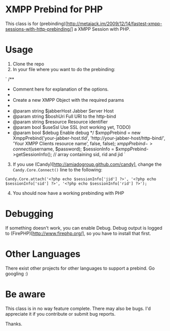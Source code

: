 XMPP Prebind for PHP
====================

This class is for (prebinding)[http://metajack.im/2009/12/14/fastest-xmpp-sessions-with-http-prebinding/] a XMPP Session with PHP.

Usage
=====
1. Clone the repo
2. In your file where you want to do the prebinding:

`
/**
 * Comment here for explanation of the options.
 *
 * Create a new XMPP Object with the required params
 *
 * @param string $jabberHost Jabber Server Host
 * @param string $boshUri    Full URI to the http-bind
 * @param string $resource   Resource identifier
 * @param bool   $useSsl     Use SSL (not working yet, TODO)
 * @param bool   $debug      Enable debug
 */
$xmppPrebind = new XmppPrebind('your-jabber-host.tld', 'http://your-jabber-host/http-bind/', 'Your XMPP Clients resource name', false, false);
$xmppPrebind->connect($username, $password);
$sessionInfo = $xmppPrebind->getSessionInfo(); // array containing sid, rid and jid
`

3. If you use (Candy)[http://amiadogroup.github.com/candy], change the `Candy.Core.Connect()` line to the following:

`Candy.Core.attach('<?php echo $sessionInfo['jid'] ?>', '<?php echo $sessionInfo['sid'] ?>', '<?php echo $sessionInfo['rid'] ?>');`

4. You should now have a working prebinding with PHP

Debugging
=========
If something doesn't work, you can enable Debug. Debug output is logged to (FirePHP)[http://www.firephp.org/], so you have to install that first.

Other Languages
===============
There exist other projects for other languages to support a prebind. Go googling :)

Be aware
========
This class is in no way feature complete. There may also be bugs. I'd appreciate it if you contribute or submit bug reports.

Thanks.